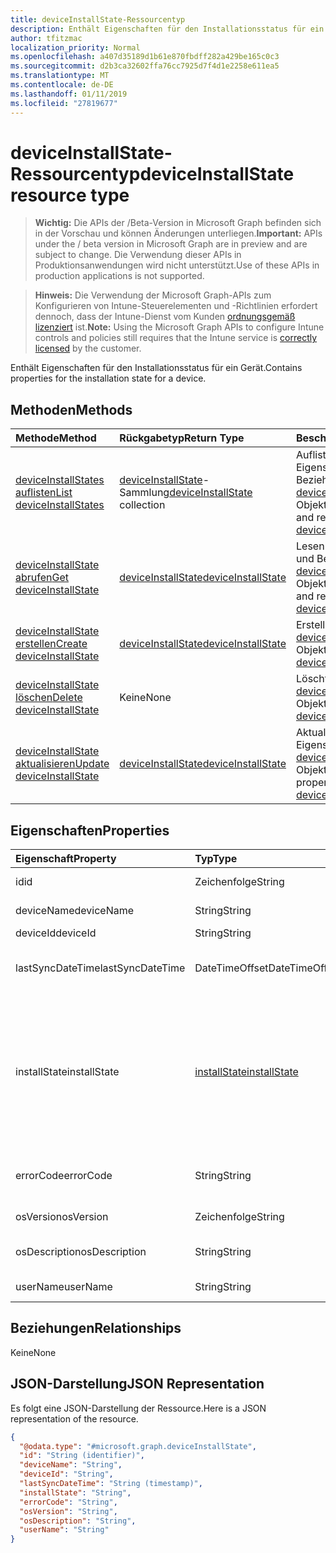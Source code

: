 ```yaml
---
title: deviceInstallState-Ressourcentyp
description: Enthält Eigenschaften für den Installationsstatus für ein Gerät.
author: tfitzmac
localization_priority: Normal
ms.openlocfilehash: a407d35189d1b61e870fbdff282a429be165c0c3
ms.sourcegitcommit: d2b3ca32602ffa76cc7925d7f4d1e2258e611ea5
ms.translationtype: MT
ms.contentlocale: de-DE
ms.lasthandoff: 01/11/2019
ms.locfileid: "27819677"
---
```

# <a name="deviceinstallstate-resource-type"></a><span data-ttu-id="13b26-103">deviceInstallState-Ressourcentyp</span><span class="sxs-lookup"><span data-stu-id="13b26-103">deviceInstallState resource type</span></span>

> <span data-ttu-id="13b26-104">**Wichtig:** Die APIs der /Beta-Version in Microsoft Graph befinden sich in der Vorschau und können Änderungen unterliegen.</span><span class="sxs-lookup"><span data-stu-id="13b26-104">**Important:** APIs under the / beta version in Microsoft Graph are in preview and are subject to change.</span></span> <span data-ttu-id="13b26-105">Die Verwendung dieser APIs in Produktionsanwendungen wird nicht unterstützt.</span><span class="sxs-lookup"><span data-stu-id="13b26-105">Use of these APIs in production applications is not supported.</span></span>

> <span data-ttu-id="13b26-106">**Hinweis:** Die Verwendung der Microsoft Graph-APIs zum Konfigurieren von Intune-Steuerelementen und -Richtlinien erfordert dennoch, dass der Intune-Dienst vom Kunden [ordnungsgemäß lizenziert](https://go.microsoft.com/fwlink/?linkid=839381) ist.</span><span class="sxs-lookup"><span data-stu-id="13b26-106">**Note:** Using the Microsoft Graph APIs to configure Intune controls and policies still requires that the Intune service is [correctly licensed](https://go.microsoft.com/fwlink/?linkid=839381) by the customer.</span></span>

<span data-ttu-id="13b26-107">Enthält Eigenschaften für den Installationsstatus für ein Gerät.</span><span class="sxs-lookup"><span data-stu-id="13b26-107">Contains properties for the installation state for a device.</span></span>
## <a name="methods"></a><span data-ttu-id="13b26-108">Methoden</span><span class="sxs-lookup"><span data-stu-id="13b26-108">Methods</span></span>
|<span data-ttu-id="13b26-109">Methode</span><span class="sxs-lookup"><span data-stu-id="13b26-109">Method</span></span>|<span data-ttu-id="13b26-110">Rückgabetyp</span><span class="sxs-lookup"><span data-stu-id="13b26-110">Return Type</span></span>|<span data-ttu-id="13b26-111">Beschreibung</span><span class="sxs-lookup"><span data-stu-id="13b26-111">Description</span></span>|
|:---|:---|:---|
|[<span data-ttu-id="13b26-112">deviceInstallStates auflisten</span><span class="sxs-lookup"><span data-stu-id="13b26-112">List deviceInstallStates</span></span>](../api/intune-books-deviceinstallstate-list.md)|<span data-ttu-id="13b26-113">[deviceInstallState](../resources/intune-books-deviceinstallstate.md)-Sammlung</span><span class="sxs-lookup"><span data-stu-id="13b26-113">[deviceInstallState](../resources/intune-books-deviceinstallstate.md) collection</span></span>|<span data-ttu-id="13b26-114">Auflisten von Eigenschaften und Beziehungen der [deviceInstallState](../resources/intune-books-deviceinstallstate.md)-Objekte.</span><span class="sxs-lookup"><span data-stu-id="13b26-114">List properties and relationships of the [deviceInstallState](../resources/intune-books-deviceinstallstate.md) objects.</span></span>|
|[<span data-ttu-id="13b26-115">deviceInstallState abrufen</span><span class="sxs-lookup"><span data-stu-id="13b26-115">Get deviceInstallState</span></span>](../api/intune-books-deviceinstallstate-get.md)|[<span data-ttu-id="13b26-116">deviceInstallState</span><span class="sxs-lookup"><span data-stu-id="13b26-116">deviceInstallState</span></span>](../resources/intune-books-deviceinstallstate.md)|<span data-ttu-id="13b26-117">Lesen von Eigenschaften und Beziehungen des [deviceInstallState](../resources/intune-books-deviceinstallstate.md)-Objekts.</span><span class="sxs-lookup"><span data-stu-id="13b26-117">Read properties and relationships of the [deviceInstallState](../resources/intune-books-deviceinstallstate.md) object.</span></span>|
|[<span data-ttu-id="13b26-118">deviceInstallState erstellen</span><span class="sxs-lookup"><span data-stu-id="13b26-118">Create deviceInstallState</span></span>](../api/intune-books-deviceinstallstate-create.md)|[<span data-ttu-id="13b26-119">deviceInstallState</span><span class="sxs-lookup"><span data-stu-id="13b26-119">deviceInstallState</span></span>](../resources/intune-books-deviceinstallstate.md)|<span data-ttu-id="13b26-120">Erstellen eines neuen [deviceInstallState](../resources/intune-books-deviceinstallstate.md)-Objekts.</span><span class="sxs-lookup"><span data-stu-id="13b26-120">Create a new [deviceInstallState](../resources/intune-books-deviceinstallstate.md) object.</span></span>|
|[<span data-ttu-id="13b26-121">deviceInstallState löschen</span><span class="sxs-lookup"><span data-stu-id="13b26-121">Delete deviceInstallState</span></span>](../api/intune-books-deviceinstallstate-delete.md)|<span data-ttu-id="13b26-122">Keine</span><span class="sxs-lookup"><span data-stu-id="13b26-122">None</span></span>|<span data-ttu-id="13b26-123">Löscht ein [deviceInstallState](../resources/intune-books-deviceinstallstate.md)-Objekt.</span><span class="sxs-lookup"><span data-stu-id="13b26-123">Deletes a [deviceInstallState](../resources/intune-books-deviceinstallstate.md).</span></span>|
|[<span data-ttu-id="13b26-124">deviceInstallState aktualisieren</span><span class="sxs-lookup"><span data-stu-id="13b26-124">Update deviceInstallState</span></span>](../api/intune-books-deviceinstallstate-update.md)|[<span data-ttu-id="13b26-125">deviceInstallState</span><span class="sxs-lookup"><span data-stu-id="13b26-125">deviceInstallState</span></span>](../resources/intune-books-deviceinstallstate.md)|<span data-ttu-id="13b26-126">Aktualisieren der Eigenschaften eines [deviceInstallState](../resources/intune-books-deviceinstallstate.md)-Objekts.</span><span class="sxs-lookup"><span data-stu-id="13b26-126">Update the properties of a [deviceInstallState](../resources/intune-books-deviceinstallstate.md) object.</span></span>|

## <a name="properties"></a><span data-ttu-id="13b26-127">Eigenschaften</span><span class="sxs-lookup"><span data-stu-id="13b26-127">Properties</span></span>
|<span data-ttu-id="13b26-128">Eigenschaft</span><span class="sxs-lookup"><span data-stu-id="13b26-128">Property</span></span>|<span data-ttu-id="13b26-129">Typ</span><span class="sxs-lookup"><span data-stu-id="13b26-129">Type</span></span>|<span data-ttu-id="13b26-130">Beschreibung</span><span class="sxs-lookup"><span data-stu-id="13b26-130">Description</span></span>|
|:---|:---|:---|
|<span data-ttu-id="13b26-131">id</span><span class="sxs-lookup"><span data-stu-id="13b26-131">id</span></span>|<span data-ttu-id="13b26-132">Zeichenfolge</span><span class="sxs-lookup"><span data-stu-id="13b26-132">String</span></span>|<span data-ttu-id="13b26-133">Schlüssel der Entität</span><span class="sxs-lookup"><span data-stu-id="13b26-133">Key of the entity.</span></span>|
|<span data-ttu-id="13b26-134">deviceName</span><span class="sxs-lookup"><span data-stu-id="13b26-134">deviceName</span></span>|<span data-ttu-id="13b26-135">String</span><span class="sxs-lookup"><span data-stu-id="13b26-135">String</span></span>|<span data-ttu-id="13b26-136">Name des Geräts</span><span class="sxs-lookup"><span data-stu-id="13b26-136">Device name.</span></span>|
|<span data-ttu-id="13b26-137">deviceId</span><span class="sxs-lookup"><span data-stu-id="13b26-137">deviceId</span></span>|<span data-ttu-id="13b26-138">String</span><span class="sxs-lookup"><span data-stu-id="13b26-138">String</span></span>|<span data-ttu-id="13b26-139">ID des Geräts</span><span class="sxs-lookup"><span data-stu-id="13b26-139">Device Id.</span></span>|
|<span data-ttu-id="13b26-140">lastSyncDateTime</span><span class="sxs-lookup"><span data-stu-id="13b26-140">lastSyncDateTime</span></span>|<span data-ttu-id="13b26-141">DateTimeOffset</span><span class="sxs-lookup"><span data-stu-id="13b26-141">DateTimeOffset</span></span>|<span data-ttu-id="13b26-142">Datum und Uhrzeit der letzten Synchronisierung</span><span class="sxs-lookup"><span data-stu-id="13b26-142">Last sync date and time.</span></span>|
|<span data-ttu-id="13b26-143">installState</span><span class="sxs-lookup"><span data-stu-id="13b26-143">installState</span></span>|[<span data-ttu-id="13b26-144">installState</span><span class="sxs-lookup"><span data-stu-id="13b26-144">installState</span></span>](../resources/intune-books-installstate.md)|<span data-ttu-id="13b26-145">Installationsstatus des E-Books.</span><span class="sxs-lookup"><span data-stu-id="13b26-145">The install state of the eBook.</span></span> <span data-ttu-id="13b26-146">Mögliche Werte sind: `notApplicable`, `installed`, `failed`, `notInstalled`, `uninstallFailed` und `unknown`.</span><span class="sxs-lookup"><span data-stu-id="13b26-146">Possible values are: `notApplicable`, `installed`, `failed`, `notInstalled`, `uninstallFailed`, `unknown`.</span></span>|
|<span data-ttu-id="13b26-147">errorCode</span><span class="sxs-lookup"><span data-stu-id="13b26-147">errorCode</span></span>|<span data-ttu-id="13b26-148">String</span><span class="sxs-lookup"><span data-stu-id="13b26-148">String</span></span>|<span data-ttu-id="13b26-149">Fehlercode von Installationsfehlern</span><span class="sxs-lookup"><span data-stu-id="13b26-149">The error code for install failures.</span></span>|
|<span data-ttu-id="13b26-150">osVersion</span><span class="sxs-lookup"><span data-stu-id="13b26-150">osVersion</span></span>|<span data-ttu-id="13b26-151">Zeichenfolge</span><span class="sxs-lookup"><span data-stu-id="13b26-151">String</span></span>|<span data-ttu-id="13b26-152">Betriebssystemversion</span><span class="sxs-lookup"><span data-stu-id="13b26-152">OS Version.</span></span>|
|<span data-ttu-id="13b26-153">osDescription</span><span class="sxs-lookup"><span data-stu-id="13b26-153">osDescription</span></span>|<span data-ttu-id="13b26-154">String</span><span class="sxs-lookup"><span data-stu-id="13b26-154">String</span></span>|<span data-ttu-id="13b26-155">Beschreibung des Betriebssystems</span><span class="sxs-lookup"><span data-stu-id="13b26-155">OS Description.</span></span>|
|<span data-ttu-id="13b26-156">userName</span><span class="sxs-lookup"><span data-stu-id="13b26-156">userName</span></span>|<span data-ttu-id="13b26-157">String</span><span class="sxs-lookup"><span data-stu-id="13b26-157">String</span></span>|<span data-ttu-id="13b26-158">Benutzername des Geräts</span><span class="sxs-lookup"><span data-stu-id="13b26-158">Device User Name.</span></span>|

## <a name="relationships"></a><span data-ttu-id="13b26-159">Beziehungen</span><span class="sxs-lookup"><span data-stu-id="13b26-159">Relationships</span></span>
<span data-ttu-id="13b26-160">Keine</span><span class="sxs-lookup"><span data-stu-id="13b26-160">None</span></span>
## <a name="json-representation"></a><span data-ttu-id="13b26-161">JSON-Darstellung</span><span class="sxs-lookup"><span data-stu-id="13b26-161">JSON Representation</span></span>
<span data-ttu-id="13b26-162">Es folgt eine JSON-Darstellung der Ressource.</span><span class="sxs-lookup"><span data-stu-id="13b26-162">Here is a JSON representation of the resource.</span></span>
<!-- {
  "blockType": "resource",
  "keyProperty": "id",
  "@odata.type": "microsoft.graph.deviceInstallState"
}
-->
``` json
{
  "@odata.type": "#microsoft.graph.deviceInstallState",
  "id": "String (identifier)",
  "deviceName": "String",
  "deviceId": "String",
  "lastSyncDateTime": "String (timestamp)",
  "installState": "String",
  "errorCode": "String",
  "osVersion": "String",
  "osDescription": "String",
  "userName": "String"
}
```





